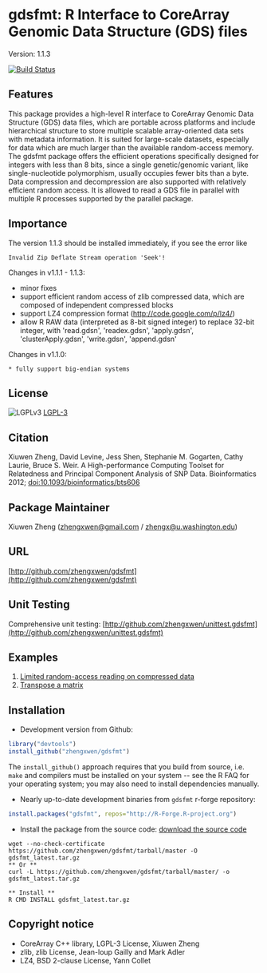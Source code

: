 gdsfmt: R Interface to CoreArray Genomic Data Structure (GDS) files
===

Version: 1.1.3

[![Build Status](https://travis-ci.org/zhengxwen/gdsfmt.png)](https://travis-ci.org/zhengxwen/gdsfmt)


## Features

This package provides a high-level R interface to CoreArray Genomic Data Structure (GDS) data files, which are portable across platforms and include hierarchical structure to store multiple scalable array-oriented data sets with metadata information. It is suited for large-scale datasets, especially for data which are much larger than the available random-access memory. The gdsfmt package offers the efficient operations specifically designed for integers with less than 8 bits, since a single genetic/genomic variant, like single-nucleotide polymorphism, usually occupies fewer bits than a byte. Data compression and decompression are also supported with relatively efficient random access. It is allowed to read a GDS file in parallel with multiple R processes supported by the parallel package.


## Importance

The version 1.1.3 should be installed immediately, if you see the error like
```
Invalid Zip Deflate Stream operation 'Seek'!
```

Changes in v1.1.1 - 1.1.3:

* minor fixes
* support efficient random access of zlib compressed data, which are composed of independent compressed blocks
* support LZ4 compression format (http://code.google.com/p/lz4/)
* allow R RAW data (interpreted as 8-bit signed integer) to replace 32-bit integer, with 'read.gdsn', 'readex.gdsn', 'apply.gdsn', 'clusterApply.gdsn', 'write.gdsn', 'append.gdsn'

Changes in v1.1.0:

	* fully support big-endian systems


## License

![LGPLv3](http://www.gnu.org/graphics/lgplv3-88x31.png)
[LGPL-3](https://www.gnu.org/licenses/lgpl.html)


## Citation

Xiuwen Zheng, David Levine, Jess Shen, Stephanie M. Gogarten, Cathy Laurie, Bruce S. Weir. A High-performance Computing Toolset for Relatedness and Principal Component Analysis of SNP Data. Bioinformatics 2012; [doi:10.1093/bioinformatics/bts606](http://dx.doi.org/10.1093/bioinformatics/bts606)


## Package Maintainer

Xiuwen Zheng ([zhengxwen@gmail.com](zhengxwen@gmail.com) / [zhengx@u.washington.edu](zhengx@u.washington.edu))


## URL

[http://github.com/zhengxwen/gdsfmt](http://github.com/zhengxwen/gdsfmt)


## Unit Testing

Comprehensive unit testing: [http://github.com/zhengxwen/unittest.gdsfmt](http://github.com/zhengxwen/unittest.gdsfmt)


## Examples

1. [Limited random-access reading on compressed data](https://github.com/zhengxwen/gdsfmt/wiki/Limited-random-access-reading-on-compressed-data)
2. [Transpose a matrix](https://github.com/zhengxwen/gdsfmt/wiki/Transpose-a-matrix)


## Installation

* Development version from Github:
```R
library("devtools")
install_github("zhengxwen/gdsfmt")
```
The `install_github()` approach requires that you build from source, i.e. `make` and compilers must be installed on your system -- see the R FAQ for your operating system; you may also need to install dependencies manually.

* Nearly up-to-date development binaries from `gdsfmt` r-forge repository:
```R
install.packages("gdsfmt", repos="http://R-Forge.R-project.org")
```

* Install the package from the source code:
[download the source code](https://github.com/zhengxwen/gdsfmt/tarball/master)
```
wget --no-check-certificate https://github.com/zhengxwen/gdsfmt/tarball/master -O gdsfmt_latest.tar.gz
** Or **
curl -L https://github.com/zhengxwen/gdsfmt/tarball/master/ -o gdsfmt_latest.tar.gz

** Install **
R CMD INSTALL gdsfmt_latest.tar.gz
```


## Copyright notice

* CoreArray C++ library, LGPL-3 License, Xiuwen Zheng
* zlib, zlib License, Jean-loup Gailly and Mark Adler
* LZ4, BSD 2-clause License, Yann Collet
